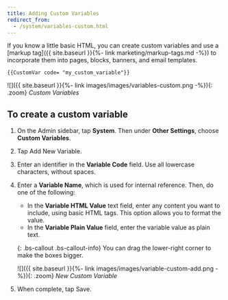 ```yaml
---
title: Adding Custom Variables
redirect_from: 
  - /system/variables-custom.html
---
```


If you know a little basic HTML, you can create custom variables and use a [markup tag]({{ site.baseurl }}{%- link marketing/markup-tags.md -%}) to incorporate them into pages, blocks, banners, and email templates.

<!-- {%- raw -%} -->

    {{CustomVar code= "my_custom_variable"}}

<!-- {% endraw %} -->

![]({{ site.baseurl }}{%- link images/images/variables-custom.png -%}){: .zoom}
*Custom Variables*

## To create a custom variable

1. On the Admin sidebar, tap **System**. Then under **Other Settings**, choose **Custom Variables**.

1. Tap <span class="btn">Add New Variable</span>.

1. Enter an identifier in the **Variable Code** field. Use all lowercase characters, without spaces.

1. Enter a **Variable Name**, which is used for internal reference. Then, do one of the following:

   * In the **Variable HTML Value** text field, enter any content you want to include, using basic HTML tags. This option allows you to format the value.
   * In the **Variable Plain Value** field, enter the variable value as plain text.

    {: .bs-callout .bs-callout-info}
    You can drag the lower-right corner to make the boxes bigger.

    ![]({{ site.baseurl }}{%- link images/images/variable-custom-add.png -%}){: .zoom}
    *New Custom Variable*

1. When complete, tap <span class="btn">Save</span>.
